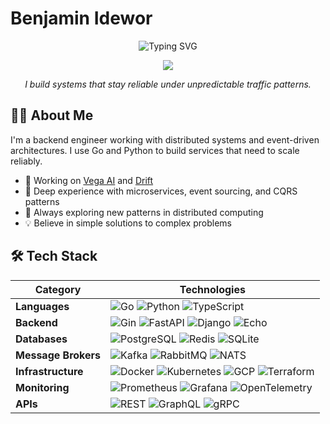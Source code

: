 # Benjamin Idewor

<div align="center">

  ![Typing SVG](https://readme-typing-svg.herokuapp.com?font=Fira+Code&weight=500&size=24&pause=1000&color=36BCF7&center=true&vCenter=true&random=false&width=500&height=60&lines=Software+Engineer;Distributed+Systems+Engineer)

  <p>
  <a href="https://linkedin.com/in/benjamin-idewor" target="_blank"><img src="https://img.shields.io/badge/LinkedIn-0077B5?style=for-the-badge&logo=linkedin&logoColor=white" /></a>
  </p>

  <p align="center">
    <em>I build systems that stay reliable under unpredictable traffic patterns.</em>
  </p>

</div>

## 👨‍💻 About Me

I'm a backend engineer working with distributed systems and event-driven architectures. I use Go and Python to build services that need to scale reliably.

- 🚀 Working on [Vega AI](https://github.com/benidevo/vega-ai) and [Drift](https://github.com/benidevo/drift)
- 🔧 Deep experience with microservices, event sourcing, and CQRS patterns
- 🌱 Always exploring new patterns in distributed computing
- 💡 Believe in simple solutions to complex problems

## 🛠️ Tech Stack

<div align="center">

| **Category** | **Technologies** |
|--------------|------------------|
| **Languages** | ![Go](https://img.shields.io/badge/Go-00ADD8?style=flat-square&logo=go&logoColor=white) ![Python](https://img.shields.io/badge/Python-3776AB?style=flat-square&logo=python&logoColor=white) ![TypeScript](https://img.shields.io/badge/TypeScript-007ACC?style=flat-square&logo=typescript&logoColor=white) |
| **Backend** | ![Gin](https://img.shields.io/badge/Gin-00ADD8?style=flat-square&logo=go&logoColor=white) ![FastAPI](https://img.shields.io/badge/FastAPI-009688?style=flat-square&logo=fastapi&logoColor=white) ![Django](https://img.shields.io/badge/Django-092E20?style=flat-square&logo=django&logoColor=white) ![Echo](https://img.shields.io/badge/Echo-00ADD8?style=flat-square&logo=go&logoColor=white) |
| **Databases** | ![PostgreSQL](https://img.shields.io/badge/PostgreSQL-316192?style=flat-square&logo=postgresql&logoColor=white) ![Redis](https://img.shields.io/badge/Redis-DC382D?style=flat-square&logo=redis&logoColor=white) ![SQLite](https://img.shields.io/badge/SQLite-07405E?style=flat-square&logo=sqlite&logoColor=white) |
| **Message Brokers** | ![Kafka](https://img.shields.io/badge/Kafka-231F20?style=flat-square&logo=apache-kafka&logoColor=white) ![RabbitMQ](https://img.shields.io/badge/RabbitMQ-FF6600?style=flat-square&logo=rabbitmq&logoColor=white) ![NATS](https://img.shields.io/badge/NATS-27AAE1?style=flat-square&logo=nats&logoColor=white) |
| **Infrastructure** | ![Docker](https://img.shields.io/badge/Docker-2496ED?style=flat-square&logo=docker&logoColor=white) ![Kubernetes](https://img.shields.io/badge/Kubernetes-326CE5?style=flat-square&logo=kubernetes&logoColor=white) ![GCP](https://img.shields.io/badge/GCP-4285F4?style=flat-square&logo=google-cloud&logoColor=white) ![Terraform](https://img.shields.io/badge/Terraform-7B42BC?style=flat-square&logo=terraform&logoColor=white) |
| **Monitoring** | ![Prometheus](https://img.shields.io/badge/Prometheus-E6522C?style=flat-square&logo=prometheus&logoColor=white) ![Grafana](https://img.shields.io/badge/Grafana-F46800?style=flat-square&logo=grafana&logoColor=white) ![OpenTelemetry](https://img.shields.io/badge/OpenTelemetry-425CC7?style=flat-square&logo=opentelemetry&logoColor=white) |
| **APIs** | ![REST](https://img.shields.io/badge/REST-005571?style=flat-square&logo=api&logoColor=white) ![GraphQL](https://img.shields.io/badge/GraphQL-E10098?style=flat-square&logo=graphql&logoColor=white) ![gRPC](https://img.shields.io/badge/gRPC-244c5a?style=flat-square&logo=grpc&logoColor=white) |

</div>
